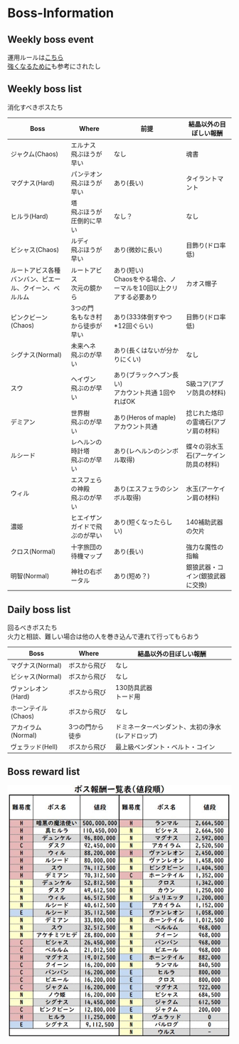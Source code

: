 # Boss-Information

## Weekly boss event

運用ルールは[こちら](/docs/boss/weekly_boss_event.md)\
[強くなるために](/docs/boss/enhancement.md)も参考にされたし

## Weekly boss list

消化すべきボスたち

| Boss | Where | 前提 | 結晶以外の目ぼしい報酬 |
| --- | --- | --- | --- |
| ジャクム(Chaos) | エルナス<br> 飛ぶほうが早い | なし | 魂書 |
| マグナス(Hard) | パンテオン<br> 飛ぶほうが早い | あり(長い) | タイラントマント |
| ヒルラ(Hard) | 塔<br> 飛ぶほうが圧倒的に早い | なし？ | なし |
| ビシャス(Chaos) | ルディ<br> 飛ぶほうが早い | あり(微妙に長い) | 目飾り(ドロ率低) |
| ルートアビス各種<br> バンバン、ピエール、クイーン、ベルルム | ルートアビス<br> 次元の鏡から | あり(短い)<br> Chaosをやる場合、ノーマルを10回以上クリアする必要あり | カオス帽子 |
| ピンクビーン(Chaos) | 3つの門<br> 名もなき村から徒歩が早い | あり(333体倒すやつ*12回ぐらい) | 目飾り(ドロ率低) |
| シグナス(Normal) | 未来ヘネ<br> 飛ぶのが早い | あり(長くはないが分かりにくい) | なし |
| スウ | ヘイヴン<br> 飛ぶのが早い | あり(ブラックヘブン長い)<br> アカウント共通 1回やればOK | S級コア(アブソ防具の材料) |
| デミアン | 世界樹<br> 飛ぶのが早い | あり(Heros of maple)<br> アカウント共通 | 捻じれた烙印の霊魂石(アブソ肩の材料) |
| ルシード | レヘルンの時計塔<br> 飛ぶのが早い | あり(レヘルンのシンボル取得) | 蝶々の羽水玉石(アーケイン防具の材料) |
| ウィル | エスフェらの神殿<br> 飛ぶのが早い | あり(エスフェラのシンボル取得) | 水玉(アーケイン肩の材料) |
| 濃姫 | ヒエイザン<br> ガイドで飛ぶのが早い | あり(短くなったらしい) | 140補助武器の欠片 |
| クロス(Normal) | 十字旅団の待機マップ | あり(長い) | 強力な魔性の指輪 |
| 明智(Normal) | 神社の右ポータル | あり(短め？) | 銀狼武器・コイン(銀狼武器に交換) |

## Daily boss list

回るべきボスたち\
火力と相談、難しい場合は他の人を巻き込んで連れて行ってもらおう

| Boss | Where | 結晶以外の目ぼしい報酬 |
| --- | --- | --- |
| マグナス(Normal) | ボスから飛び | なし |
| ビシャス(Normal) | ボスから飛び | なし |
| ヴァンレオン(Hard) | ボスから飛び | 130防具武器<br> トード用 |
| ホーンテイル(Chaos) | ボスから飛び | なし |
| アカイラム(Normal) | 3つの門から徒歩 | ドミネーターペンダント、太初の浄水(レアドロップ) |
| ヴェラッド(Hell) | ボスから飛び | 最上級ペンダント・ベルト・コイン |

## Boss reward list

![早見表](/docs/boss/boss_reward.png)
